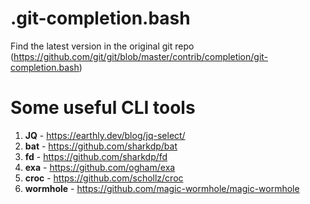 # .git-completion.bash
Find the latest version in the original git repo (https://github.com/git/git/blob/master/contrib/completion/git-completion.bash)

# Some useful CLI tools
1. **JQ** - https://earthly.dev/blog/jq-select/
2. **bat** - https://github.com/sharkdp/bat
3. **fd** - https://github.com/sharkdp/fd
4. **exa** - https://github.com/ogham/exa
5. **croc** - https://github.com/schollz/croc
6. **wormhole** - https://github.com/magic-wormhole/magic-wormhole
